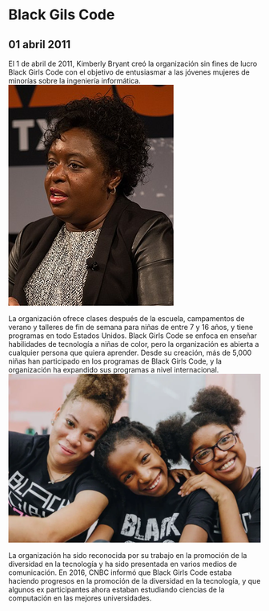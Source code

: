 # Black Gils Code
## 01 abril 2011

El 1 de abril de 2011, Kimberly Bryant creó la organización sin fines de lucro Black Girls Code con el objetivo de entusiasmar a las jóvenes mujeres de minorías sobre la ingeniería informática. 
![U+200](https://github.com/izanHub/BlackGirlsCode-SMX2_M8_UF1_IzanIzquierdo_/blob/main/Kimberly_Bryant%2C_Black_Girls_Code_%40_SXSW_2016_(cropped).jpg "imagen")

La organización ofrece clases después de la escuela, campamentos de verano y talleres de fin de semana para niñas de entre 7 y 16 años, y tiene programas en todo Estados Unidos.
Black Girls Code se enfoca en enseñar habilidades de tecnología a niñas de color, pero la organización es abierta a cualquier persona que quiera aprender. Desde su creación, más de 5,000 niñas han participado en los programas de Black Girls Code, y la organización ha expandido sus programas a nivel internacional.
![U+220](https://github.com/izanHub/BlackGirlsCode-SMX2_M8_UF1_IzanIzquierdo_/blob/main/BCG.webp "imagen")

La organización ha sido reconocida por su trabajo en la promoción de la diversidad en la tecnología y ha sido presentada en varios medios de comunicación. En 2016, CNBC informó que Black Girls Code estaba haciendo progresos en la promoción de la diversidad en la tecnología, y que algunos ex participantes ahora estaban estudiando ciencias de la computación en las mejores universidades.

